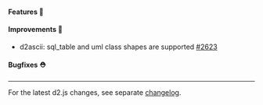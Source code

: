#### Features 🚀

#### Improvements 🧹

- d2ascii: sql_table and uml class shapes are supported [#2623](https://github.com/terrastruct/d2/pull/2623)

#### Bugfixes ⛑️

---

For the latest d2.js changes, see separate [changelog](https://github.com/terrastruct/d2/blob/master/d2js/js/CHANGELOG.md).
